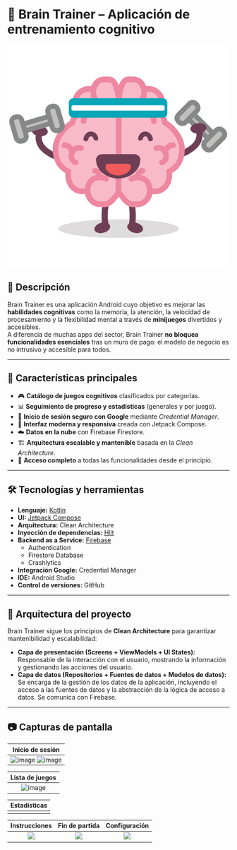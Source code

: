 # 🧠 Brain Trainer – Aplicación de entrenamiento cognitivo
![Brain Trainer Icon](app/src/main/res/drawable/app_icon.png)

## 📌 Descripción
Brain Trainer es una aplicación Android cuyo objetivo es mejorar las **habilidades cognitivas** como la memoria, la atención, la velocidad de procesamiento y la flexibilidad mental a través de **minijuegos** divertidos y accesibles.  
A diferencia de muchas apps del sector, Brain Trainer **no bloquea funcionalidades esenciales** tras un muro de pago: el modelo de negocio es no intrusivo y accesible para todos.

---

## 🎯 Características principales
- 🎮 **Catálogo de juegos cognitivos** clasificados por categorías.
- 📊 **Seguimiento de progreso y estadísticas** (generales y por juego).
- 🔐 **Inicio de sesión seguro con Google** mediante *Credential Manager*.
- 🎨 **Interfaz moderna y responsiva** creada con Jetpack Compose.
- ☁️ **Datos en la nube** con Firebase Firestore.
- 🏗️ **Arquitectura escalable y mantenible** basada en la *Clean Architecture*.
- 📱 **Acceso completo** a todas las funcionalidades desde el principio.

---

## 🛠️ Tecnologías y herramientas
- **Lenguaje:** [Kotlin](https://kotlinlang.org/)
- **UI:** [Jetpack Compose](https://developer.android.com/jetpack/compose)
- **Arquitectura:** Clean Architecture
- **Inyección de dependencias:** [Hilt](https://dagger.dev/hilt/)
- **Backend as a Service:** [Firebase](https://firebase.google.com/)  
  - Authentication  
  - Firestore Database  
  - Crashlytics
- **Integración Google:** Credential Manager
- **IDE:** Android Studio
- **Control de versiones:** GitHub

---

## 📐 Arquitectura del proyecto
Brain Trainer sigue los principios de **Clean Architecture** para garantizar mantenibilidad y escalabilidad:

- **Capa de presentación (Screens + ViewModels + UI States):** Responsable de la interacción con el usuario, mostrando la información y gestionando las acciones del usuario.
- **Capa de datos (Repositorios + Fuentes de datos + Modelos de datos):** Se encarga de la gestión de los datos de la aplicación, incluyendo el acceso a las fuentes de datos y la abstracción de la lógica de acceso a datos. Se comunica con Firebase.

---

## 📷 Capturas de pantalla
| Inicio de sesión |
| :--------------: |
| <img width="397" height="698" alt="image" src="https://github.com/user-attachments/assets/a063b6c7-823e-45cb-80f4-a4c501284375" /> <img width="400" height="699" alt="image" src="https://github.com/user-attachments/assets/e8f9e576-2643-414e-8eac-8c6748c43bfe" /> |


| Lista de juegos |
| :-------------: |
| <img width="402" height="708" alt="image" src="https://github.com/user-attachments/assets/3b12e429-762f-43e0-a66c-cc0513f69acc" /> |

| Estadísticas |
| :----------: |
||

| Instrucciones | Fin de partida | Configuración |
| :-----------: | :------------: | :-----------: |
| ![](docs/instructions.png) | ![](docs/gameover.png) | ![](docs/settings.png) |
